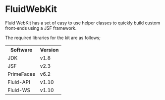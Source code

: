 # FluidWebKit
Fluid WebKit has a set of easy to use helper classes to quickly build custom front-ends using a JSF framework.

The required libraries for the kit are as follows;
<table>
    <tr><th>Software</th><th>Version</th></tr>
    <tr><td>JDK</td><td>v1.8</td></tr>
    <tr><td>JSF</td><td>v2.3</td></tr>
    <tr><td>PrimeFaces</td><td>v6.2</td></tr>
    <tr><td>Fluid-API</td><td>v1.10</td></tr>
    <tr><td>Fluid-WS</td><td>v1.10</td></tr>
</table>
